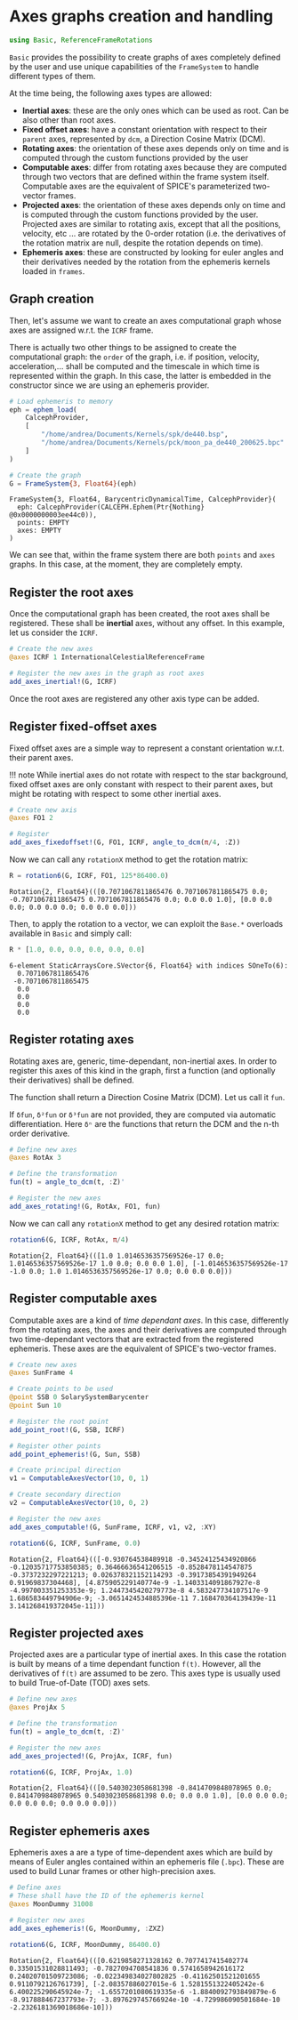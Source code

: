 # Axes graphs creation and handling


```julia
using Basic, ReferenceFrameRotations
```

`Basic` provides the possibility to create graphs of axes completely defined by the user 
and use unique capabilities of the `FrameSystem` to handle different types of them.

At the time being, the following axes types are allowed:
- **Inertial axes**: these are the only ones which can be used as root. Can be also other than root axes.
- **Fixed offset axes**:  have a constant orientation with respect to their `parent` axes, represented by `dcm`, a Direction Cosine Matrix (DCM).
- **Rotating axes**:  the orientation of these axes depends only on time and is computed through the custom functions provided by the user
- **Computable axes**:  differ from rotating axes because they are computed through two vectors that are defined within the frame system itself. Computable axes are the equivalent of SPICE's parameterized two-vector frames.
- **Projected axes**:  the orientation of these axes depends only on time and is computed through the custom functions provided by the user. Projected axes are similar to rotating axis, except that all the positions, velocity, etc ... are rotated by the 0-order rotation (i.e. the derivatives of the rotation matrix are null, despite the rotation depends on time).
- **Ephemeris axes**: these are constructed by looking for euler angles and their derivatives needed by the rotation from the ephemeris kernels loaded in `frames`.

## Graph creation

Then, let's assume we want to create an axes computational graph whose axes are assigned w.r.t.
the `ICRF` frame.

There is actually two other things to be assigned to create the computational graph: the `order` 
of the graph, i.e. if position, velocity, acceleration,... shall be computed and the timescale
in which time is represented within the graph. In this case, the latter is embedded in the 
constructor since we are using an ephemeris provider.


```julia
# Load ephemeris to memory
eph = ephem_load(
    CalcephProvider, 
    [
        "/home/andrea/Documents/Kernels/spk/de440.bsp", 
        "/home/andrea/Documents/Kernels/pck/moon_pa_de440_200625.bpc"
    ]
)

# Create the graph
G = FrameSystem{3, Float64}(eph)
```


    FrameSystem{3, Float64, BarycentricDynamicalTime, CalcephProvider}(
      eph: CalcephProvider(CALCEPH.Ephem(Ptr{Nothing} @0x0000000003ee44c0)),
      points: EMPTY
      axes: EMPTY
    )



We can see that, within the frame system there are both `points` and `axes` graphs. In
this case, at the moment, they are completely empty.

## Register the root axes

Once the computational graph has been created, the root axes shall be registered. These shall
be **inertial** axes, without any offset. In this example, let us consider the `ICRF`.


```julia
# Create the new axes 
@axes ICRF 1 InternationalCelestialReferenceFrame 

# Register the new axes in the graph as root axes
add_axes_inertial!(G, ICRF)
```

Once the root axes are registered any other axis type can be added.

## Register fixed-offset axes

Fixed offset axes are a simple way to represent a constant orientation w.r.t. their parent axes.

!!! note
    While inertial axes do not rotate with respect to the star background, fixed offset axes are only 
    constant with respect to their parent axes, but might be rotating with respect to some other 
    inertial axes.


```julia
# Create new axis 
@axes FO1 2 

# Register 
add_axes_fixedoffset!(G, FO1, ICRF, angle_to_dcm(π/4, :Z))
```

Now we can call any `rotationX` method to get the rotation matrix:


```julia
R = rotation6(G, ICRF, FO1, 125*86400.0)
```


    Rotation{2, Float64}(([0.7071067811865476 0.7071067811865475 0.0; -0.7071067811865475 0.7071067811865476 0.0; 0.0 0.0 1.0], [0.0 0.0 0.0; 0.0 0.0 0.0; 0.0 0.0 0.0]))


Then, to apply the rotation to a vector, we can exploit the `Base.*` overloads available in
`Basic` and simply call:


```julia
R * [1.0, 0.0, 0.0, 0.0, 0.0, 0.0]
```


    6-element StaticArraysCore.SVector{6, Float64} with indices SOneTo(6):
      0.7071067811865476
     -0.7071067811865475
      0.0
      0.0
      0.0
      0.0


## Register rotating axes

Rotating axes are, generic, time-dependant, non-inertial axes. In order to register this axes
of this kind in the graph, first a function (and optionally their derivatives) shall be defined.

The function shall return a  Direction Cosine Matrix (DCM). Let us call it `fun`.

If `δfun`, `δ²fun` or `δ³fun` are not provided, they are computed via automatic differentiation.
Here `δⁿ` are the functions that return the DCM and the n-th order derivative.


```julia
# Define new axes
@axes RotAx 3

# Define the transformation
fun(t) = angle_to_dcm(t, :Z)'

# Register the new axes 
add_axes_rotating!(G, RotAx, FO1, fun)
```

Now we can call any `rotationX` method to get any desired rotation matrix:


```julia
rotation6(G, ICRF, RotAx, π/4)
```


    Rotation{2, Float64}(([1.0 1.0146536357569526e-17 0.0; 1.0146536357569526e-17 1.0 0.0; 0.0 0.0 1.0], [-1.0146536357569526e-17 -1.0 0.0; 1.0 1.0146536357569526e-17 0.0; 0.0 0.0 0.0]))


## Register computable axes

Computable axes are a kind of _time dependant axes_. In this case, differently from the 
rotating axes, the axes and their derivatives are computed through two time-dependant vectors
that are extracted from the registered ephemeris. These axes are the equivalent of SPICE's
two-vector frames.


```julia
# Create new axes 
@axes SunFrame 4

# Create points to be used
@point SSB 0 SolarySystemBarycenter 
@point Sun 10 

# Register the root point 
add_point_root!(G, SSB, ICRF)

# Register other points 
add_point_ephemeris!(G, Sun, SSB)

# Create principal direction
v1 = ComputableAxesVector(10, 0, 1)

# Create secondary direction
v2 = ComputableAxesVector(10, 0, 2)

# Register the new axes
add_axes_computable!(G, SunFrame, ICRF, v1, v2, :XY)
```


```julia
rotation6(G, ICRF, SunFrame, 0.0)
```


    Rotation{2, Float64}(([-0.930764538489918 -0.34524125434920866 -0.12035717753850385; 0.36466636541206515 -0.8528478114547875 -0.3737232297221213; 0.026378321152114293 -0.39173854391949264 0.91969837304468], [4.875905229140774e-9 -1.1403314091867927e-8 -4.997003351253353e-9; 1.2447345420279773e-8 4.583247734107517e-9 1.686583449794906e-9; -3.0651424534885396e-11 7.168470364139439e-11 3.141268419372045e-11]))


## Register projected axes

Projected axes are a particular type of inertial axes. In this case the rotation is built by
means of a time dependant function `f(t)`. However, all the derivatives of `f(t)` are assumed
to be zero. This axes type is usually used to build True-of-Date (TOD) axes sets.


```julia
# Define new axes
@axes ProjAx 5

# Define the transformation
fun(t) = angle_to_dcm(t, :Z)'

# Register the new axes 
add_axes_projected!(G, ProjAx, ICRF, fun)
```


```julia
rotation6(G, ICRF, ProjAx, 1.0)
```


    Rotation{2, Float64}(([0.5403023058681398 -0.8414709848078965 0.0; 0.8414709848078965 0.5403023058681398 0.0; 0.0 0.0 1.0], [0.0 0.0 0.0; 0.0 0.0 0.0; 0.0 0.0 0.0]))


## Register ephemeris axes

Ephemeris axes a are a type of time-dependent axes which are build by means of Euler angles
contained within an ephemeris file (`.bpc`). These are used to build Lunar frames or other
high-precision axes.


```julia
# Define axes 
# These shall have the ID of the ephemeris kernel
@axes MoonDummy 31008

# Register new axes 
add_axes_ephemeris!(G, MoonDummy, :ZXZ)
```


```julia
rotation6(G, ICRF, MoonDummy, 86400.0)
```


    Rotation{2, Float64}(([0.6219858271328162 0.7077417415402774 0.33501531028811493; -0.7827094708541836 0.5741658942616172 0.24020701509723086; -0.022349834027802825 -0.41162501521201655 0.9110792126761739], [-2.08357886027015e-6 1.5281551322405242e-6 6.400225290645924e-7; -1.6557201080619335e-6 -1.8840092793849879e-6 -8.917888467237793e-7; -3.897629745766924e-10 -4.729986090501684e-10 -2.2326181369018686e-10]))

